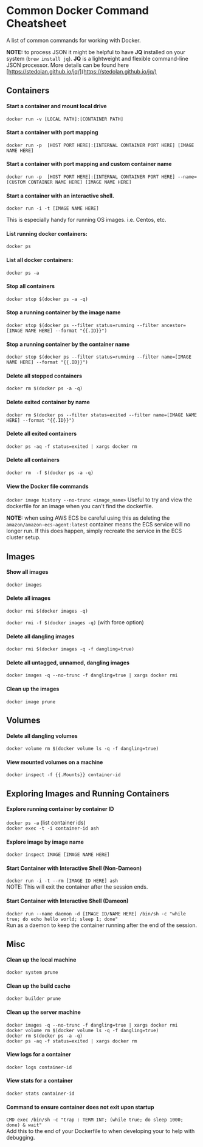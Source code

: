 # Common Docker Command Cheatsheet

A list of common commands for working with Docker. 

**NOTE:** to process JSON it might be helpful to have **JQ** installed on your system (`brew install jq`). **JQ** is a lightweight and flexible command-line JSON processor. More details can be found here [https://stedolan.github.io/jq/](https://stedolan.github.io/jq/)

## Containers

#### Start a container and mount local drive

`docker run -v [LOCAL PATH]:[CONTAINER PATH]`

#### Start a container with port mapping

`docker run -p  [HOST PORT HERE]:[INTERNAL CONTAINER PORT HERE] [IMAGE NAME HERE]`

#### Start a container with port mapping and custom container name

`docker run -p  [HOST PORT HERE]:[INTERNAL CONTAINER PORT HERE] --name=[CUSTOM CONTAINER NAME HERE] [IMAGE NAME HERE]`

#### Start a container with an interactive shell. 

`docker run -i -t [IMAGE NAME HERE]`

This is especially handy for running OS images. i.e. Centos, etc.

#### List running docker containers:

`docker ps`

#### List all docker containers:

`docker ps -a`

#### Stop all containers
`docker stop $(docker ps -a -q)`

#### Stop a running container by the image name

`docker stop $(docker ps --filter status=running --filter ancestor=[IMAGE NAME HERE] --format "{{.ID}}")`

#### Stop a running container by the container name

`docker stop $(docker ps --filter status=running --filter name=[IMAGE NAME HERE] --format "{{.ID}}")`

#### Delete all stopped containers
`docker rm $(docker ps -a -q)`

#### Delete exited container by name
`docker rm $(docker ps --filter status=exited --filter name=[IMAGE NAME HERE] --format "{{.ID}}")`

#### Delete all exited containers
`docker ps -aq -f status=exited | xargs docker rm`

#### Delete all containers
`docker rm  -f $(docker ps -a -q)`

#### View the Docker file commands
`docker image history --no-trunc <image_name>`
Useful to try and view the dockerfile for an image when you can't find the dockerfile.

**NOTE:** when using AWS ECS be careful using this as deleting the `amazon/amazon-ecs-agent:latest` 
container means the ECS service will no longer run. If this does happen, simply recreate the service 
in the ECS cluster setup.

## Images

#### Show all images
`docker images`

#### Delete all images
`docker rmi $(docker images -q)`

`docker rmi -f $(docker images -q)` (with force option)

#### Delete all dangling images
`docker rmi $(docker images -q -f dangling=true)`

#### Delete all untagged, unnamed, dangling images
`docker images -q --no-trunc -f dangling=true | xargs docker rmi`

#### Clean up the images
`docker image prune`

## Volumes

#### Delete all dangling volumes
`docker volume rm $(docker volume ls -q -f dangling=true)`

#### View mounted volumes on a machine
`docker inspect -f {{.Mounts}} container-id`

## Exploring Images and Running Containers

#### Explore running container by container ID     
`docker ps -a` (list container ids)  
`docker exec -t -i container-id ash`

#### Explore image by image name
`docker inspect IMAGE [IMAGE NAME HERE]`

#### Start Container with Interactive Shell (Non-Dameon)
`docker run -i -t --rm [IMAGE ID HERE] ash`  
NOTE: This will exit the container after the session ends.

#### Start Container with Interactive Shell (Dameon) 
`docker run --name daemon -d [IMAGE ID/NAME HERE] /bin/sh -c "while true; do echo hello world; sleep 1; done"`  
Run as a daemon to keep the container running after the end of the session.

## Misc

#### Clean up the local machine
`docker system prune`

#### Clean up the build cache
`docker builder prune`

#### Clean up the server machine
```
docker images -q --no-trunc -f dangling=true | xargs docker rmi
docker volume rm $(docker volume ls -q -f dangling=true)
docker rm $(docker ps -a -q)
docker ps -aq -f status=exited | xargs docker rm
```

#### View logs for a container
`docker logs container-id`

#### View stats for a container
`docker stats container-id`

#### Command to ensure container does not exit upon startup
`CMD exec /bin/sh -c "trap : TERM INT; (while true; do sleep 1000; done) & wait"`  
Add this to the end of your Dockerfile to when developing your to help with debugging.
